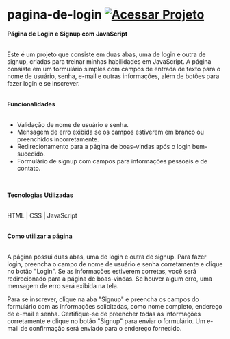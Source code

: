 # pagina-de-login [![Acessar Projeto](https://img.shields.io/badge/Acessar%20Projeto-página%20de%20login-blue)](https://j0a0f3l1p3.github.io/pagina-de-login)

**Página de Login e Signup com JavaScript**
<br><br>

Este é um projeto que consiste em duas abas, uma de login e outra de signup, criadas para treinar minhas habilidades em JavaScript. A página consiste em um formulário simples com campos de entrada de texto para o nome de usuário, senha, e-mail e outras informações, além de botões para fazer login e se inscrever.
<br><br>

**Funcionalidades**
<br><br>

- Validação de nome de usuário e senha.<br>
- Mensagem de erro exibida se os campos estiverem em branco ou preenchidos incorretamente.<br>
- Redirecionamento para a página de boas-vindas após o login bem-sucedido.<br>
- Formulário de signup com campos para informações pessoais e de contato.<br>
<br>

**Tecnologias Utilizadas**
<br><br>

HTML | CSS | JavaScript
<br><br>

**Como utilizar a página**
<br><br>

A página possui duas abas, uma de login e outra de signup. Para fazer login, preencha o campo de nome de usuário e senha corretamente e clique no botão "Login". Se as informações estiverem corretas, você será redirecionado para a página de boas-vindas. Se houver algum erro, uma mensagem de erro será exibida na tela.


Para se inscrever, clique na aba "Signup" e preencha os campos do formulário com as informações solicitadas, como nome completo, endereço de e-mail e senha. Certifique-se de preencher todas as informações corretamente e clique no botão "Signup" para enviar o formulário. Um e-mail de confirmação será enviado para o endereço fornecido.
